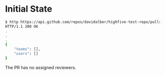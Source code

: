 # Initial State
```sh
$ http https://api.github.com/repos/davidalber/highfive-test-repo/pulls/1/requested_reviewers
HTTP/1.1 200 OK
.
.
.
{
    "teams": [],
    "users": []
}
```

The PR has no assigned reviewers.
